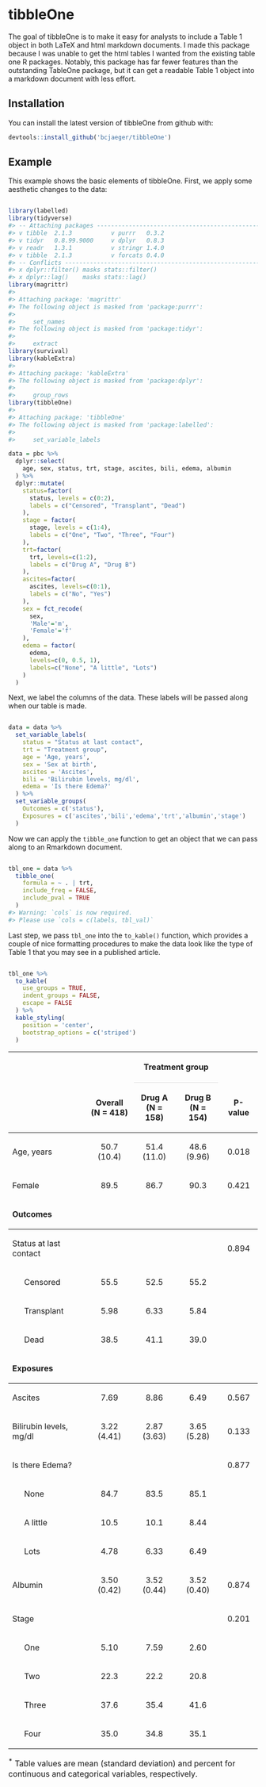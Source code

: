 
<!-- README.md is generated from README.Rmd. Please edit that file -->

# tibbleOne

The goal of tibbleOne is to make it easy for analysts to include a Table
1 object in both LaTeX and html markdown documents. I made this package
because I was unable to get the html tables I wanted from the existing
table one R packages. Notably, this package has far fewer features than
the outstanding TableOne package, but it can get a readable Table 1
object into a markdown document with less effort.

## Installation

You can install the latest version of tibbleOne from github with:

``` r
devtools::install_github('bcjaeger/tibbleOne')
```

## Example

This example shows the basic elements of tibbleOne. First, we apply some
aesthetic changes to the data:

``` r

library(labelled)
library(tidyverse)
#> -- Attaching packages ---------------------------------------------------------------------- tidyverse 1.2.1 --
#> v tibble  2.1.3           v purrr   0.3.2      
#> v tidyr   0.8.99.9000     v dplyr   0.8.3      
#> v readr   1.3.1           v stringr 1.4.0      
#> v tibble  2.1.3           v forcats 0.4.0
#> -- Conflicts ------------------------------------------------------------------------- tidyverse_conflicts() --
#> x dplyr::filter() masks stats::filter()
#> x dplyr::lag()    masks stats::lag()
library(magrittr)
#> 
#> Attaching package: 'magrittr'
#> The following object is masked from 'package:purrr':
#> 
#>     set_names
#> The following object is masked from 'package:tidyr':
#> 
#>     extract
library(survival)
library(kableExtra)
#> 
#> Attaching package: 'kableExtra'
#> The following object is masked from 'package:dplyr':
#> 
#>     group_rows
library(tibbleOne)
#> 
#> Attaching package: 'tibbleOne'
#> The following object is masked from 'package:labelled':
#> 
#>     set_variable_labels

data = pbc %>%
  dplyr::select(
    age, sex, status, trt, stage, ascites, bili, edema, albumin
  ) %>%
  dplyr::mutate(
    status=factor(
      status, levels = c(0:2),
      labels = c("Censored", "Transplant", "Dead")
    ),
    stage = factor(
      stage, levels = c(1:4),
      labels = c("One", "Two", "Three", "Four")
    ),
    trt=factor(
      trt, levels=c(1:2),
      labels = c("Drug A", "Drug B")
    ),
    ascites=factor(
      ascites, levels=c(0:1),
      labels = c("No", "Yes")
    ),
    sex = fct_recode(
      sex,
      'Male'='m',
      'Female'='f'
    ),
    edema = factor(
      edema,
      levels=c(0, 0.5, 1),
      labels=c("None", "A little", "Lots")
    )
  ) 
```

Next, we label the columns of the data. These labels will be passed
along when our table is made.

``` r

data = data %>%
  set_variable_labels(
    status = "Status at last contact",
    trt = "Treatment group",
    age = 'Age, years',
    sex = 'Sex at birth',
    ascites = 'Ascites',
    bili = 'Bilirubin levels, mg/dl',
    edema = 'Is there Edema?'
  ) %>%
  set_variable_groups(
    Outcomes = c('status'),
    Exposures = c('ascites','bili','edema','trt','albumin','stage')
  ) 
```

Now we can apply the `tibble_one` function to get an object that we can
pass along to an Rmarkdown document.

``` r

tbl_one = data %>%
  tibble_one(
    formula = ~ . | trt,
    include_freq = FALSE,
    include_pval = TRUE
  )
#> Warning: `cols` is now required.
#> Please use `cols = c(labels, tbl_val)`
```

Last step, we pass `tbl_one` into the `to_kable()` function, which
provides a couple of nice formatting procedures to make the data look
like the type of Table 1 that you may see in a published article.

``` r

tbl_one %>% 
  to_kable(
    use_groups = TRUE,
    indent_groups = FALSE,
    escape = FALSE
  ) %>%
  kable_styling(
    position = 'center',
    bootstrap_options = c('striped')
  )
```

<table class="table table-striped" style="margin-left: auto; margin-right: auto;">

<thead>

<tr>

<th style="border-bottom:hidden" colspan="2">

</th>

<th style="border-bottom:hidden; padding-bottom:0; padding-left:3px;padding-right:3px;text-align: center; font-weight: bold; " colspan="2">

<div style="border-bottom: 1px solid #ddd; padding-bottom: 5px; ">

Treatment group

</div>

</th>

<th style="border-bottom:hidden" colspan="1">

</th>

</tr>

<tr>

<th style="text-align:left;">

</th>

<th style="text-align:center;">

Overall<br>(N = 418)

</th>

<th style="text-align:center;">

Drug A<br>(N = 158)

</th>

<th style="text-align:center;">

Drug B<br>(N = 154)

</th>

<th style="text-align:center;">

P-value

</th>

</tr>

</thead>

<tbody>

<tr>

<td style="text-align:left;">

Age, years

</td>

<td style="text-align:center;">

50.7 (10.4)

</td>

<td style="text-align:center;">

51.4 (11.0)

</td>

<td style="text-align:center;">

48.6 (9.96)

</td>

<td style="text-align:center;">

0.018

</td>

</tr>

<tr>

<td style="text-align:left;">

Female

</td>

<td style="text-align:center;">

89.5

</td>

<td style="text-align:center;">

86.7

</td>

<td style="text-align:center;">

90.3

</td>

<td style="text-align:center;">

0.421

</td>

</tr>

<tr grouplength="4">

<td colspan="5" style="border-bottom: 1px solid;">

<strong>Outcomes</strong>

</td>

</tr>

<tr>

<td style="text-align:left;">

Status at last contact

</td>

<td style="text-align:center;">

</td>

<td style="text-align:center;">

</td>

<td style="text-align:center;">

</td>

<td style="text-align:center;">

0.894

</td>

</tr>

<tr>

<td style="text-align:left; padding-left: 2em;" indentlevel="1">

Censored

</td>

<td style="text-align:center;">

55.5

</td>

<td style="text-align:center;">

52.5

</td>

<td style="text-align:center;">

55.2

</td>

<td style="text-align:center;">

</td>

</tr>

<tr>

<td style="text-align:left; padding-left: 2em;" indentlevel="1">

Transplant

</td>

<td style="text-align:center;">

5.98

</td>

<td style="text-align:center;">

6.33

</td>

<td style="text-align:center;">

5.84

</td>

<td style="text-align:center;">

</td>

</tr>

<tr>

<td style="text-align:left; padding-left: 2em;" indentlevel="1">

Dead

</td>

<td style="text-align:center;">

38.5

</td>

<td style="text-align:center;">

41.1

</td>

<td style="text-align:center;">

39.0

</td>

<td style="text-align:center;">

</td>

</tr>

<tr grouplength="12">

<td colspan="5" style="border-bottom: 1px solid;">

<strong>Exposures</strong>

</td>

</tr>

<tr>

<td style="text-align:left;">

Ascites

</td>

<td style="text-align:center;">

7.69

</td>

<td style="text-align:center;">

8.86

</td>

<td style="text-align:center;">

6.49

</td>

<td style="text-align:center;">

0.567

</td>

</tr>

<tr>

<td style="text-align:left;">

Bilirubin levels, mg/dl

</td>

<td style="text-align:center;">

3.22 (4.41)

</td>

<td style="text-align:center;">

2.87 (3.63)

</td>

<td style="text-align:center;">

3.65 (5.28)

</td>

<td style="text-align:center;">

0.133

</td>

</tr>

<tr>

<td style="text-align:left;">

Is there Edema?

</td>

<td style="text-align:center;">

</td>

<td style="text-align:center;">

</td>

<td style="text-align:center;">

</td>

<td style="text-align:center;">

0.877

</td>

</tr>

<tr>

<td style="text-align:left; padding-left: 2em;" indentlevel="1">

None

</td>

<td style="text-align:center;">

84.7

</td>

<td style="text-align:center;">

83.5

</td>

<td style="text-align:center;">

85.1

</td>

<td style="text-align:center;">

</td>

</tr>

<tr>

<td style="text-align:left; padding-left: 2em;" indentlevel="1">

A little

</td>

<td style="text-align:center;">

10.5

</td>

<td style="text-align:center;">

10.1

</td>

<td style="text-align:center;">

8.44

</td>

<td style="text-align:center;">

</td>

</tr>

<tr>

<td style="text-align:left; padding-left: 2em;" indentlevel="1">

Lots

</td>

<td style="text-align:center;">

4.78

</td>

<td style="text-align:center;">

6.33

</td>

<td style="text-align:center;">

6.49

</td>

<td style="text-align:center;">

</td>

</tr>

<tr>

<td style="text-align:left;">

Albumin

</td>

<td style="text-align:center;">

3.50 (0.42)

</td>

<td style="text-align:center;">

3.52 (0.44)

</td>

<td style="text-align:center;">

3.52 (0.40)

</td>

<td style="text-align:center;">

0.874

</td>

</tr>

<tr>

<td style="text-align:left;">

Stage

</td>

<td style="text-align:center;">

</td>

<td style="text-align:center;">

</td>

<td style="text-align:center;">

</td>

<td style="text-align:center;">

0.201

</td>

</tr>

<tr>

<td style="text-align:left; padding-left: 2em;" indentlevel="1">

One

</td>

<td style="text-align:center;">

5.10

</td>

<td style="text-align:center;">

7.59

</td>

<td style="text-align:center;">

2.60

</td>

<td style="text-align:center;">

</td>

</tr>

<tr>

<td style="text-align:left; padding-left: 2em;" indentlevel="1">

Two

</td>

<td style="text-align:center;">

22.3

</td>

<td style="text-align:center;">

22.2

</td>

<td style="text-align:center;">

20.8

</td>

<td style="text-align:center;">

</td>

</tr>

<tr>

<td style="text-align:left; padding-left: 2em;" indentlevel="1">

Three

</td>

<td style="text-align:center;">

37.6

</td>

<td style="text-align:center;">

35.4

</td>

<td style="text-align:center;">

41.6

</td>

<td style="text-align:center;">

</td>

</tr>

<tr>

<td style="text-align:left; padding-left: 2em;" indentlevel="1">

Four

</td>

<td style="text-align:center;">

35.0

</td>

<td style="text-align:center;">

34.8

</td>

<td style="text-align:center;">

35.1

</td>

<td style="text-align:center;">

</td>

</tr>

</tbody>

<tfoot>

<tr>

<td style="padding: 0; border:0;" colspan="100%">

<sup></sup>

</td>

</tr>

</tfoot>

<tfoot>

<tr>

<td style="padding: 0; border:0;" colspan="100%">

<sup>\*</sup> Table values are mean (standard deviation) and percent for
continuous and categorical variables, respectively.

</td>

</tr>

</tfoot>

</table>
